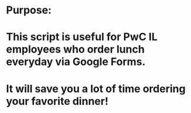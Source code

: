 # Purpose:
# This script is useful for PwC IL employees who order lunch everyday via Google Forms.
# It will save you a lot of time ordering your favorite dinner!
